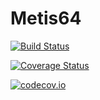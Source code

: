 # Metis64

[![Build Status](https://travis-ci.org/sbadrian/Metis64.jl.svg?branch=master)](https://travis-ci.org/sbadrian/Metis64.jl)

[![Coverage Status](https://coveralls.io/repos/sbadrian/Metis64.jl/badge.svg?branch=master&service=github)](https://coveralls.io/github/sbadrian/Metis64.jl?branch=master)

[![codecov.io](http://codecov.io/github/sbadrian/Metis64.jl/coverage.svg?branch=master)](http://codecov.io/github/sbadrian/Metis64.jl?branch=master)
